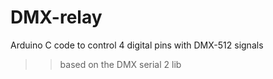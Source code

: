 # DMX-relay
Arduino C code to control 4 digital pins with DMX-512 signals 

>>based on the DMX serial 2 lib

